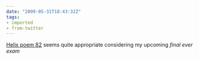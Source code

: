 ```yaml
---
date: "2009-05-31T18:43:32Z"
tags:
- imported
- from-twitter
---
```

[Helix poem 82](https://helix.byjp.me/#82) seems quite appropriate considering my upcoming *final ever exam*
